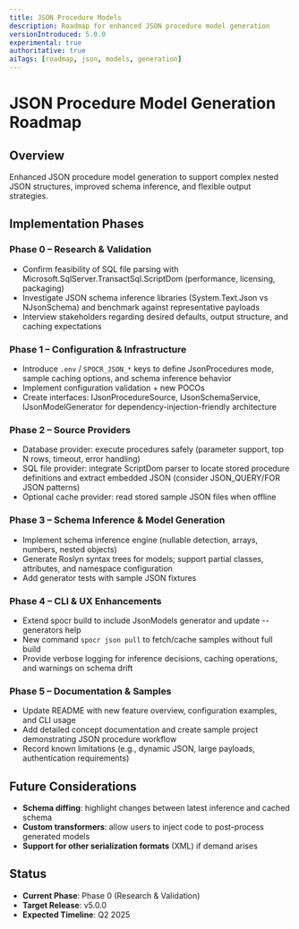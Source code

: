 ```yaml
---
title: JSON Procedure Models
description: Roadmap for enhanced JSON procedure model generation
versionIntroduced: 5.0.0
experimental: true
authoritative: true
aiTags: [roadmap, json, models, generation]
---
```


# JSON Procedure Model Generation Roadmap

## Overview

Enhanced JSON procedure model generation to support complex nested JSON structures, improved schema inference, and flexible output strategies.

## Implementation Phases

### Phase 0 – Research & Validation

- Confirm feasibility of SQL file parsing with Microsoft.SqlServer.TransactSql.ScriptDom (performance, licensing, packaging)
- Investigate JSON schema inference libraries (System.Text.Json vs NJsonSchema) and benchmark against representative payloads
- Interview stakeholders regarding desired defaults, output structure, and caching expectations

### Phase 1 – Configuration & Infrastructure

- Introduce `.env` / `SPOCR_JSON_*` keys to define JsonProcedures mode, sample caching options, and schema inference behavior
- Implement configuration validation + new POCOs
- Create interfaces: IJsonProcedureSource, IJsonSchemaService, IJsonModelGenerator for dependency-injection-friendly architecture

### Phase 2 – Source Providers

- Database provider: execute procedures safely (parameter support, top N rows, timeout, error handling)
- SQL file provider: integrate ScriptDom parser to locate stored procedure definitions and extract embedded JSON (consider JSON_QUERY/FOR JSON patterns)
- Optional cache provider: read stored sample JSON files when offline

### Phase 3 – Schema Inference & Model Generation

- Implement schema inference engine (nullable detection, arrays, numbers, nested objects)
- Generate Roslyn syntax trees for models; support partial classes, attributes, and namespace configuration
- Add generator tests with sample JSON fixtures

### Phase 4 – CLI & UX Enhancements

- Extend spocr build to include JsonModels generator and update --generators help
- New command `spocr json pull` to fetch/cache samples without full build
- Provide verbose logging for inference decisions, caching operations, and warnings on schema drift

### Phase 5 – Documentation & Samples

- Update README with new feature overview, configuration examples, and CLI usage
- Add detailed concept documentation and create sample project demonstrating JSON procedure workflow
- Record known limitations (e.g., dynamic JSON, large payloads, authentication requirements)

## Future Considerations

- **Schema diffing**: highlight changes between latest inference and cached schema
- **Custom transformers**: allow users to inject code to post-process generated models
- **Support for other serialization formats** (XML) if demand arises

## Status

- **Current Phase**: Phase 0 (Research & Validation)
- **Target Release**: v5.0.0
- **Expected Timeline**: Q2 2025